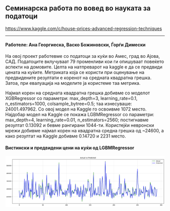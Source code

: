 ## Семинарска работа по вовед во науката за податоци

https://www.kaggle.com/c/house-prices-advanced-regression-techniques

<hr/>

#### Работеле: Ана Георгиеска, Васко Божиновски, Ѓорѓи Димески

 На овој проект работевме со податоци за куќи во Амес, град во Ајова, САД. Податоците вклучуваат 79 променливи кои ги опишуваат повеќето аспекти на домовите. Целта на натпреварот на kaggle е да се предвиди цената на куќите. Метриката која се користи при оценување на предвидените резултати е коренот на средната квадратна грешка. Затоа, при евалуација на моделите ја користеме таа метрика.

 Најмал корен на средната квадратна грешка добивме со моделот XGBRegressor со параметри: max_depth=3, learning_rate=0.1, n_estimators=1000, colsample_bytree=0.5; таа изнесуваше: 24001.497962. Со овој модел на Kaggle го освоивме 1072 место. Најдобар модел на Kaggle се покажа LGBMRegressor со параметри: max_depth=4, learning_rate=0.01, n_estimators=2560; постигнавме резултат 0.13092 и бевме рангирани 1044-ти. Користејќи невронски мрежи добивме најмал корен на квадратна средна грешка од ~24600, а како резултат на Kaggle добивме 0.14720 и 2231 место.

 #### Вистински и предвидени цени на куќи од LGBMRegressor

 <img src="./assets/imgs/LGBM_pred_vs_actual.png">

